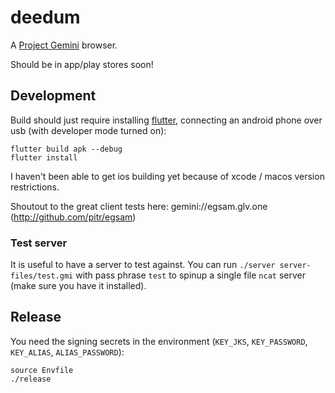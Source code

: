 # deedum

A [Project Gemini](https://gemini.circumlunar.space/) browser.

Should be in app/play stores soon!

## Development

Build should just require installing [flutter](https://flutter.dev/), connecting an android phone over usb (with developer mode turned on):

```
flutter build apk --debug
flutter install
```

I haven't been able to get ios building yet because of xcode / macos version restrictions.


Shoutout to the great client tests here:
gemini://egsam.glv.one (http://github.com/pitr/egsam)

### Test server

It is useful to have a server to test against.
You can run `./server server-files/test.gmi` with pass phrase `test` to spinup a single file `ncat` server (make sure you have it installed).

## Release

You need the signing secrets in the environment (`KEY_JKS`, `KEY_PASSWORD`, `KEY_ALIAS`, `ALIAS_PASSWORD`):

```
source Envfile
./release
```

